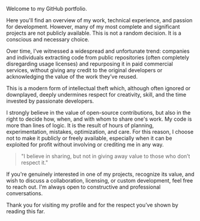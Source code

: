 Welcome to my GitHub portfolio.

Here you'll find an overview of my work, technical experience, and passion for development. However, many of my most complete and significant projects are not publicly available.
This is not a random decision. It is a conscious and necessary choice.

Over time, I’ve witnessed a widespread and unfortunate trend: companies and individuals extracting code from public repositories (often completely disregarding usage licenses) and repurposing it in paid commercial services, without giving any credit to the original developers or acknowledging the value of the work they’ve reused.

This is a modern form of intellectual theft which, although often ignored or downplayed, deeply undermines respect for creativity, skill, and the time invested by passionate developers.

I strongly believe in the value of open-source contributions, but also in the right to decide how, when, and with whom to share one's work.
My code is more than lines of logic. It is the result of hours of planning, experimentation, mistakes, optimization, and care.
For this reason, I choose not to make it publicly or freely available, especially when it can be exploited for profit without involving or crediting me in any way.

> "I believe in sharing, but not in giving away value to those who don’t respect it."

If you're genuinely interested in one of my projects, recognize its value, and wish to discuss a collaboration, licensing, or custom development, feel free to reach out.
I'm always open to constructive and professional conversations.

Thank you for visiting my profile and for the respect you’ve shown by reading this far.
